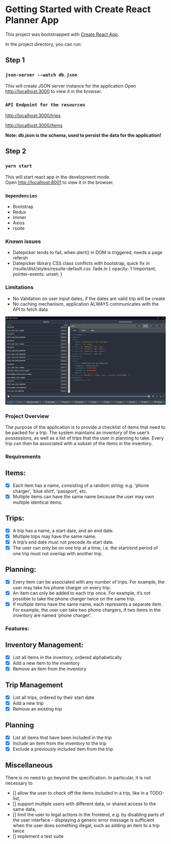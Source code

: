# Getting Started with Create React Planner App

This project was bootstrapped with [Create React App](https://github.com/facebook/create-react-app).

In the project directory, you can run:

## Step 1

### `json-server --watch db.json`

This will create JSON server instance for the application
Open [http://localhost:3000](http://localhost:3000) to view it in the browser.

### `API Endpoint for the resources`

[http://localhost:3000/trips](http://localhost:3000/trips)

[http://localhost:3000/items](http://localhost:3000/items)

**Note: db.json is the schema, used to persist the data for the application!**

## Step 2

### `yarn start`

This will start react app in the development mode.\
Open [http://localhost:8001](http://localhost:8001) to view it in the browser.

### `Dependencies`

- Bootstrap
- Redux
- Immer
- Axios
- rsuite

### Known issues

- Datepicker tends to fail, when alert() in DOM is triggered, needs a page refersh
- Datepicker libirary CSS class conflicts with bootstrap, quick fix in /rsuite/dist/styles/resuite-default.css
  .fade.in {
  opacity: 1 !important;
  pointer-events: unset;
  }

### Limitations

- No Validation on user input dates, if the dates are valid trip will be create
- No caching mechanisim, application ALWAYS communicates with the API to fetch data

![dataStructure](dataStructure.PNG)

### Project Overview

The purpose of the application is to provide a checklist of items that need to be packed for a trip.
The system maintains an inventory of the user’s possessions, as well as a list of trips that the user in planning to take. Every trip can then be associated with a subset of the items in the inventory.

### Requirements

## Items:

- [x] Each item has a name, consisting of a random string: e.g. ‘phone charger’, ‘blue shirt’, ‘passport’, etc.
- [x] Multiple items can have the same name because the user may own multiple identical items.

## Trips:

- [x] A trip has a name, a start date, and an end date.
- [x] Multiple trips may have the same name.
- [x] A trip’s end date must not precede its start date.
- [x] The user can only be on one trip at a time, i.e. the start/end period of one trip must not overlap with another trip.

## Planning:

- [x] Every item can be associated with any number of trips. For example, the user may take his phone charger on every trip.
- [x] An item can only be added to each trip once. For example, it’s not possible to take the phone charger twice on the same trip.
- [x] If multiple items have the same name, each represents a separate item. For example, the user can take two phone chargers, if two items in the inventory are named ‘phone charger’.

### Features:

## Inventory Management:

- [x] List all items in the inventory, ordered alphabetically
- [x] Add a new item to the inventory
- [x] Remove an item from the inventory

## Trip Management

- [x] List all trips, ordered by their start date
- [x] Add a new trip
- [x] Remove an existing trip

## Planning

- [x] List all items that have been included in the trip
- [x] Include an item from the inventory to the trip
- [x] Exclude a previously included item from the trip

## Miscellaneous

There is no need to go beyond the specification. In particular, it is not necessary to

- [] allow the user to check off the items included in a trip, like in a TODO-list,
- [] support multiple users with different data, or shared access to the same data,
- [] limit the user to legal actions in the frontend, e.g. by disabling parts of the user interface – displaying a generic error message is sufficient when the user does something illegal, such as adding an item to a trip twice
- [] implement a test suite
